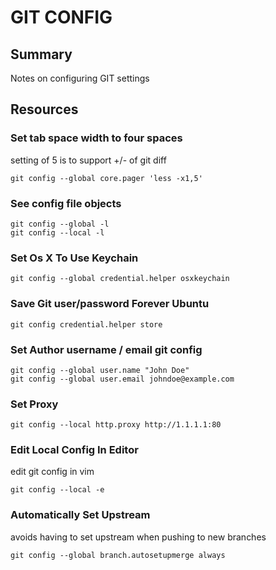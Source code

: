 # GIT CONFIG

## Summary

Notes on configuring GIT settings

## Resources

### Set tab space width to four spaces

setting of 5 is to support +/- of git diff

```console
git config --global core.pager 'less -x1,5'
```

### See config file objects

```console
git config --global -l
git config --local -l
```

### Set Os X To Use Keychain

```console
git config --global credential.helper osxkeychain
```

### Save Git user/password Forever Ubuntu

```console
git config credential.helper store
```

### Set Author username / email git config

```console
git config --global user.name "John Doe"
git config --global user.email johndoe@example.com
```

### Set Proxy

```console
git config --local http.proxy http://1.1.1.1:80
```

### Edit Local Config In Editor
edit git config in vim

```console
git config --local -e
```

### Automatically Set Upstream
avoids having to set upstream when pushing to new branches

```console
git config --global branch.autosetupmerge always
```

